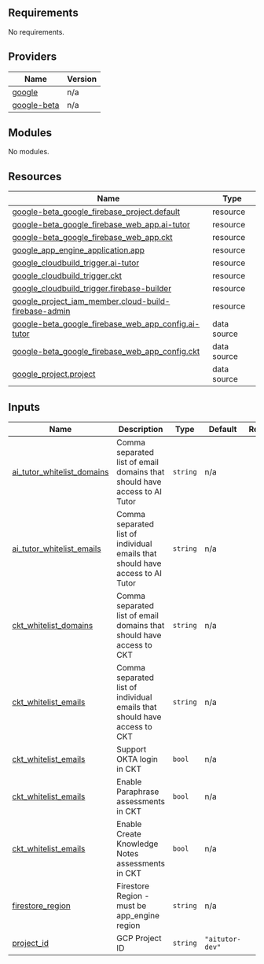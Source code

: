## Requirements

No requirements.

## Providers

| Name | Version |
|------|---------|
| <a name="provider_google"></a> [google](#provider\_google) | n/a |
| <a name="provider_google-beta"></a> [google-beta](#provider\_google-beta) | n/a |

## Modules

No modules.

## Resources

| Name | Type |
|------|------|
| [google-beta_google_firebase_project.default](https://registry.terraform.io/providers/hashicorp/google-beta/latest/docs/resources/google_firebase_project) | resource |
| [google-beta_google_firebase_web_app.ai-tutor](https://registry.terraform.io/providers/hashicorp/google-beta/latest/docs/resources/google_firebase_web_app) | resource |
| [google-beta_google_firebase_web_app.ckt](https://registry.terraform.io/providers/hashicorp/google-beta/latest/docs/resources/google_firebase_web_app) | resource |
| [google_app_engine_application.app](https://registry.terraform.io/providers/hashicorp/google/latest/docs/resources/app_engine_application) | resource |
| [google_cloudbuild_trigger.ai-tutor](https://registry.terraform.io/providers/hashicorp/google/latest/docs/resources/cloudbuild_trigger) | resource |
| [google_cloudbuild_trigger.ckt](https://registry.terraform.io/providers/hashicorp/google/latest/docs/resources/cloudbuild_trigger) | resource |
| [google_cloudbuild_trigger.firebase-builder](https://registry.terraform.io/providers/hashicorp/google/latest/docs/resources/cloudbuild_trigger) | resource |
| [google_project_iam_member.cloud-build-firebase-admin](https://registry.terraform.io/providers/hashicorp/google/latest/docs/resources/project_iam_member) | resource |
| [google-beta_google_firebase_web_app_config.ai-tutor](https://registry.terraform.io/providers/hashicorp/google-beta/latest/docs/data-sources/google_firebase_web_app_config) | data source |
| [google-beta_google_firebase_web_app_config.ckt](https://registry.terraform.io/providers/hashicorp/google-beta/latest/docs/data-sources/google_firebase_web_app_config) | data source |
| [google_project.project](https://registry.terraform.io/providers/hashicorp/google/latest/docs/data-sources/project) | data source |

## Inputs

| Name | Description | Type | Default | Required |
|------|-------------|------|---------|:--------:|
| <a name="input_ai_tutor_whitelist_domains"></a> [ai\_tutor\_whitelist\_domains](#input\_ai\_tutor\_whitelist\_domains) | Comma separated list of email domains that should have access to AI Tutor | `string` | n/a | yes |
| <a name="input_ai_tutor_whitelist_emails"></a> [ai\_tutor\_whitelist\_emails](#input\_ai\_tutor\_whitelist\_emails) | Comma separated list of individual emails that should have access to AI Tutor | `string` | n/a | yes |
| <a name="input_ckt_whitelist_domains"></a> [ckt\_whitelist\_domains](#input\_ckt\_whitelist\_domains) | Comma separated list of email domains that should have access to CKT | `string` | n/a | yes |
| <a name="input_ckt_whitelist_emails"></a> [ckt\_whitelist\_emails](#input\_ckt\_whitelist\_emails) | Comma separated list of individual emails that should have access to CKT | `string` | n/a | yes |
| <a name="input_ckt_okta_login"></a> [ckt\_whitelist\_emails](#input\_ckt\_whitelist\_emails) | Support OKTA login in CKT | `bool` | n/a | yes |
| <a name="input_ckt_pp_assessments"></a> [ckt\_whitelist\_emails](#input\_ckt\_whitelist\_emails) | Enable Paraphrase assessments in CKT | `bool` | n/a | yes |
| <a name="input_ckt_ckn_assessments"></a> [ckt\_whitelist\_emails](#input\_ckt\_whitelist\_emails) | Enable Create Knowledge Notes assessments in CKT | `bool` | n/a | yes |
| <a name="input_firestore_region"></a> [firestore\_region](#input\_firestore\_region) | Firestore Region - must be app\_engine region | `string` | n/a | yes |
| <a name="input_project_id"></a> [project\_id](#input\_project\_id) | GCP Project ID | `string` | `"aitutor-dev"` | no |
